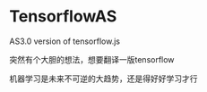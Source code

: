 # TensorflowAS
AS3.0 version of tensorflow.js

突然有个大胆的想法，想要翻译一版tensorflow

机器学习是未来不可逆的大趋势，还是得好好学习才行
